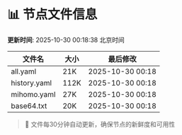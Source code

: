 # 📊 节点文件信息

**更新时间**: 2025-10-30 00:18:38 北京时间

| 文件名 | 大小 | 最后修改 |
|--------|------|----------|
| all.yaml | 21K | 2025-10-30 00:18 |
| history.yaml | 112K | 2025-10-30 00:18 |
| mihomo.yaml | 27K | 2025-10-30 00:18 |
| base64.txt | 20K | 2025-10-30 00:18 |

> 🔄 文件每30分钟自动更新，确保节点的新鲜度和可用性
